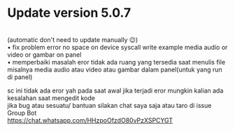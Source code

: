 # Update version 5.0.7
<br>(automatic don't need to update manually 😉)<br>
• fix problem error no space on device syscall write example media audio or video or gambar on panel<br>
• memperbaiki masalah eror tidak ada ruang yang tersedia saat menulis file misalnya media audio atau video atau gambar dalam panel(untuk yang run di panel)

sc ini tidak ada eror yah pada saat awal jika terjadi eror mungkin kalian ada kesalahan saat mengedit kode <br>jika bug atau sesuatu/ bantuan silakan chat saya saja atau taro di issue<br>
Group Bot<br>
https://chat.whatsapp.com/HHzpoOfzdO80vPzXSPCYGT

